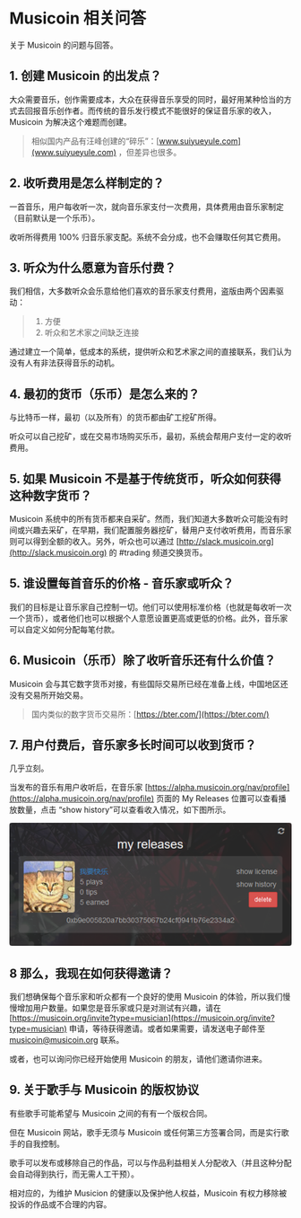 # Musicoin 相关问答

关于 Musicoin 的问题与回答。

## 1. 创建 Musicoin 的出发点？

大众需要音乐，创作需要成本，大众在获得音乐享受的同时，最好用某种恰当的方式去回报音乐创作者。而传统的音乐发行模式不能很好的保证音乐家的收入，Musicoin 为解决这个难题而创建。

> 相似国内产品有汪峰创建的“碎乐”：[www.suiyueyule.com](www.suiyueyule.com) ，但差异也很多。

## 2. 收听费用是怎么样制定的？

一首音乐，用户每收听一次，就向音乐家支付一次费用，具体费用由音乐家制定（目前默认是一个乐币）。

收听所得费用 100% 归音乐家支配。系统不会分成，也不会赚取任何其它费用。

## 3. 听众为什么愿意为音乐付费？

我们相信，大多数听众会乐意给他们喜欢的音乐家支付费用，盗版由两个因素驱动：

> 1. 方便
> 2. 听众和艺术家之间缺乏连接

通过建立一个简单，低成本的系统，提供听众和艺术家之间的直接联系，我们认为没有人有非法获得音乐的动机。

## 4. 最初的货币（乐币）是怎么来的？

与比特币一样，最初（以及所有）的货币都由矿工挖矿所得。

听众可以自己挖矿，或在交易市场购买乐币，最初，系统会帮用户支付一定的收听费用。

## 5. 如果 Musicoin 不是基于传统货币，听众如何获得这种数字货币？

Musicoin 系统中的所有货币都来自采矿。然而，我们知道大多数听众可能没有时间或兴趣去采矿，在早期，我们配置服务器挖矿，替用户支付收听费用，而音乐家则可以得到全额的收入。另外，听众也可以通过 [http://slack.musicoin.org](http://slack.musicoin.org) 的 #trading 频道交换货币。

## 5. 谁设置每首音乐的价格 - 音乐家或听众？

我们的目标是让音乐家自己控制一切。他们可以使用标准价格（也就是每收听一次一个货币），或者他们也可以根据个人意愿设置更高或更低的价格。此外，音乐家可以自定义如何分配每笔付款。


## 6. Musicoin（乐币）除了收听音乐还有什么价值？

Musicoin 会与其它数字货币对接，有些国际交易所已经在准备上线，中国地区还没有交易所开始交易。

> 国内类似的数字货币交易所：[https://bter.com/](https://bter.com/)



## 7. 用户付费后，音乐家多长时间可以收到货币？

几乎立刻。

当发布的音乐有用户收听后，在音乐家 [https://alpha.musicoin.org/nav/profile](https://alpha.musicoin.org/nav/profile) 页面的 My Releases 位置可以查看播放数量，点击 “show history”可以查看收入情况，如下图所示。

![](img/2017-02-23-4.png)

## 8 那么，我现在如何获得邀请？

我们想确保每个音乐家和听众都有一个良好的使用 Musicoin 的体验，所以我们慢慢增加用户数量。如果您是音乐家或只是对测试有兴趣，请在 [https://musicoin.org/invite?type=musician](https://musicoin.org/invite?type=musician) 申请，等待获得邀请。或者如果需要，请发送电子邮件至 musicoin@musicoin.org 联系。

或者，也可以询问你已经开始使用 Musicoin 的朋友，请他们邀请你进来。


## 9. 关于歌手与 Musicoin 的版权协议

有些歌手可能希望与 Musicoin 之间的有有一个版权合同。

但在 Musicoin 网站，歌手无须与 Musicoin 或任何第三方签署合同，而是实行歌手的自我控制。

歌手可以发布或移除自己的作品，可以与作品利益相关人分配收入（并且这种分配会自动得到执行，而无需人工干预）。

相对应的，为维护 Musicion 的健康以及保护他人权益，Musicoin 有权力移除被投诉的作品或不合理的内容。